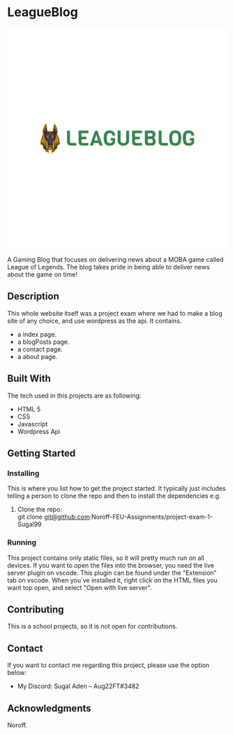 # LeagueBlog

![image](https://github.com/Noroff-FEU-Assignments/project-exam-1-Sugal99/blob/master/images/LEAGUEBLOG%20Logo%20-%20Original%20-%205000x5000.png?raw=true)

A Gaming Blog that focuses on delivering news about a MOBA game called League of Legends. The blog takes pride in being able to deliver news about the game on time!
## Description

This whole website itself was a project exam where we had to make a blog site of any choice, and use wordpress
as the api. It contains.

- a index page.
- a blogPosts page.
- a contact page.
- a about page.

## Built With

The tech used in this projects are as following:
- HTML 5
- CSS
- Javascript
- Wordpress Api

## Getting Started

### Installing

This is where you list how to get the project started. It typically just includes telling a person to clone the repo and then to install the dependencies e.g.

1. Clone the repo:   
git clone git@github.com:Noroff-FEU-Assignments/project-exam-1-Sugal99


### Running

This project contains only static files, so it will pretty much run on all devices. If you want to open the files into the browser, you need the live server plugin on vscode. This plugin can be found under the "Extension" tab on vscode. When you´ve installed it, right click on the HTML files you want top open, and select "Open with live server".

## Contributing

This is a school projects, so it is not open for contributions.

## Contact

If you want to contact me regarding this project, please use the option below:

* My Discord: Sugal Aden – Aug22FT#3482


## Acknowledgments

Noroff.

